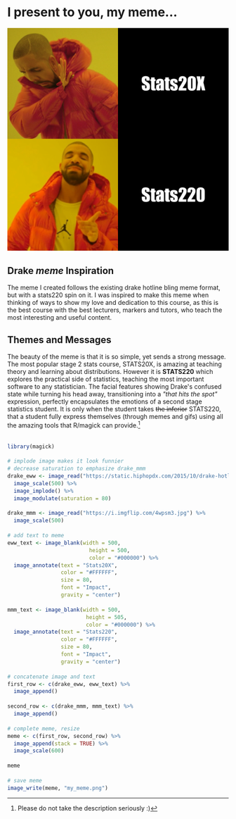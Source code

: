 # I present to you, my meme...
![](my_meme.png)

## Drake _meme_ Inspiration
The meme I created follows the existing drake hotline bling meme format, but with a stats220 spin on it. I was inspired to make this meme when thinking of ways to show my love and dedication to this course, as this is the best course with the best lecturers, markers and tutors, who teach the most interesting and useful content.

## Themes and Messages
The beauty of the meme is that it is so simple, yet sends a strong message. The most popular stage 2 stats course, STATS20X, is amazing at teaching theory and learning about distributions. However it is **STATS220** which explores the practical side of statistics, teaching the most important software to any statistician. The facial features showing Drake's confused state while turning his head away, transitioning into a _"that hits the spot"_ expression, perfectly encapsulates the emotions of a second stage statistics student. It is only when the student takes ~~the inferior~~ STATS220, that a student fully express themselves (through memes and gifs) using all the amazing tools that R/magick can provide.[^1]

```r

library(magick)

# implode image makes it look funnier
# decrease saturation to emphasize drake_mmm
drake_eww <- image_read("https://static.hiphopdx.com/2015/10/drake-hotline-bling-jacket-moncler.png") %>%
  image_scale(500) %>%
  image_implode() %>%
  image_modulate(saturation = 80)

drake_mmm <- image_read("https://i.imgflip.com/4wpsm3.jpg") %>%
  image_scale(500)

# add text to meme
eww_text <- image_blank(width = 500, 
                          height = 500, 
                          color = "#000000") %>%
  image_annotate(text = "Stats20X",
                 color = "#FFFFFF",
                 size = 80,
                 font = "Impact",
                 gravity = "center")

mmm_text <- image_blank(width = 500, 
                         height = 505, 
                         color = "#000000") %>%
  image_annotate(text = "Stats220",
                 color = "#FFFFFF",
                 size = 80,
                 font = "Impact",
                 gravity = "center")

# concatenate image and text
first_row <- c(drake_eww, eww_text) %>%
  image_append()

second_row <- c(drake_mmm, mmm_text) %>%
  image_append()

# complete meme, resize
meme <- c(first_row, second_row) %>%
  image_append(stack = TRUE) %>%
  image_scale(600)

meme

# save meme
image_write(meme, "my_meme.png")
```
[^1]: Please do not take the description seriously :)
